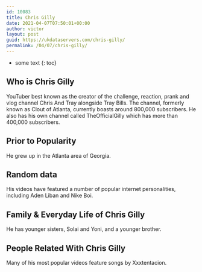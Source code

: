 ```yaml
---
id: 10083
title: Chris Gilly
date: 2021-04-07T07:50:01+00:00
author: victor
layout: post
guid: https://ukdataservers.com/chris-gilly/
permalink: /04/07/chris-gilly/
---
```


* some text
{: toc}


## Who is Chris Gilly



YouTuber best known as the creator of the challenge, reaction, prank and vlog channel Chris And Tray alongside Tray Bills. The channel, formerly known as Clout of Atlanta, currently boasts around 800,000 subscribers. He also has his own channel called TheOfficialGilly which has more than 400,000 subscribers.

                
                
                
## Prior to Popularity



He grew up in the Atlanta area of Georgia. 

                
                
                
## Random data



His videos have featured a number of popular internet personalities, including Aden Liban and Nike Boi. 

                
                
                
## Family & Everyday Life of Chris Gilly



He has younger sisters, Solai and Yoni, and a younger brother. 

                
                
                
## People Related With Chris Gilly



Many of his most popular videos feature songs by Xxxtentacion.  

                
              
            
          
          
          